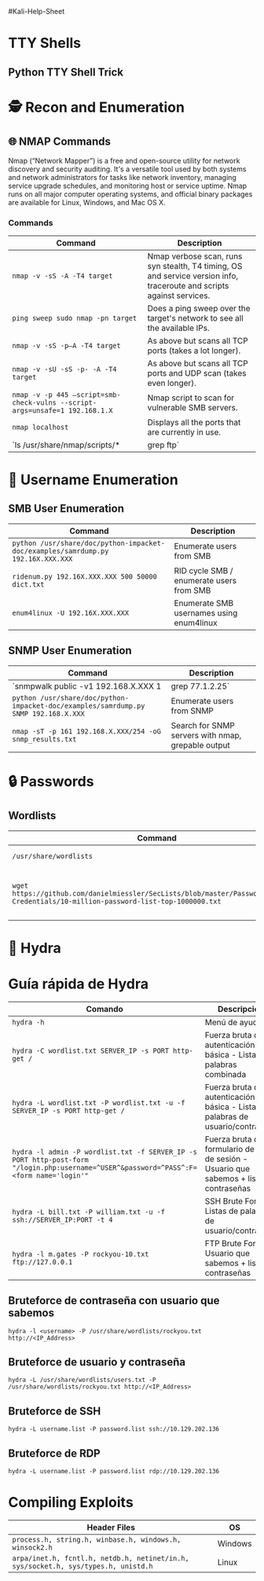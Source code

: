 #Kali-Help-Sheet

# TTY Shells
## Python TTY Shell Trick


# 🕵️ Recon and Enumeration

## 🌐 NMAP Commands

Nmap (“Network Mapper”) is a free and open-source utility for network discovery and security auditing. It's a versatile tool used by both systems and network administrators for tasks like network inventory, managing service upgrade schedules, and monitoring host or service uptime. Nmap runs on all major computer operating systems, and official binary packages are available for Linux, Windows, and Mac OS X.

### Commands

| Command | Description |
|---------|-------------|
| `nmap -v -sS -A -T4 target` | Nmap verbose scan, runs syn stealth, T4 timing, OS and service version info, traceroute and scripts against services. |
| `ping sweep sudo nmap -pn target` | Does a ping sweep over the target's network to see all the available IPs. |
| `nmap -v -sS -p–A -T4 target` | As above but scans all TCP ports (takes a lot longer). |
| `nmap -v -sU -sS -p- -A -T4 target` | As above but scans all TCP ports and UDP scan (takes even longer). |
| `nmap -v -p 445 –script=smb-check-vulns --script-args=unsafe=1 192.168.1.X` | Nmap script to scan for vulnerable SMB servers. |
| `nmap localhost` | Displays all the ports that are currently in use. |
| `ls /usr/share/nmap/scripts/* | grep ftp` | Search nmap scripts for keywords. |

# 👤 Username Enumeration

## SMB User Enumeration

| Command | Description |
|---------|-------------|
| `python /usr/share/doc/python-impacket-doc/examples/samrdump.py 192.16X.XXX.XXX` | Enumerate users from SMB |
| `ridenum.py 192.16X.XXX.XXX 500 50000 dict.txt` | RID cycle SMB / enumerate users from SMB |
| `enum4linux -U 192.16X.XXX.XXX` | Enumerate SMB usernames using enum4linux |
## SNMP User Enumeration

| Command | Description |
|---------|-------------|
| `snmpwalk public -v1 192.168.X.XXX 1 | grep 77.1.2.25` | Enumerate users from SNMP |
| `python /usr/share/doc/python-impacket-doc/examples/samrdump.py SNMP 192.168.X.XXX` | Enumerate users from SNMP |
| `nmap -sT -p 161 192.168.X.XXX/254 -oG snmp_results.txt` | Search for SNMP servers with nmap, grepable output |

# 🔒 Passwords

## Wordlists

| Command | Description |
|---------|-------------|
| `/usr/share/wordlists` | Kali word lists |
| `wget https://github.com/danielmiessler/SecLists/blob/master/Passwords/Common-Credentials/10-million-password-list-top-1000000.txt` | Download a popular wordlist from GitHub |

# 🐍 Hydra

# Guía rápida de Hydra

| Comando | Descripción |
|---------|-------------|
| `hydra -h` | Menú de ayuda |
| `hydra -C wordlist.txt SERVER_IP -s PORT http-get /` | Fuerza bruta de autenticación básica - Lista de palabras combinada |
| `hydra -L wordlist.txt -P wordlist.txt -u -f SERVER_IP -s PORT http-get /` | Fuerza bruta de autenticación básica - Listas de palabras de usuario/contraseña |
| `hydra -l admin -P wordlist.txt -f SERVER_IP -s PORT http-post-form "/login.php:username=^USER^&password=^PASS^:F=<form name='login'"` | Fuerza bruta de formulario de inicio de sesión - Usuario que sabemos + lista contraseñas |
| `hydra -L bill.txt -P william.txt -u -f ssh://SERVER_IP:PORT -t 4` | SSH Brute Force - Listas de palabras de usuario/contraseña |
| `hydra -l m.gates -P rockyou-10.txt ftp://127.0.0.1` | FTP Brute Force - Usuario que sabemos + lista contraseñas |


## Bruteforce de contraseña con usuario que sabemos

`hydra -l <username> -P /usr/share/wordlists/rockyou.txt http://<IP_Address>`

## Bruteforce de usuario y contraseña
`hydra -L /usr/share/wordlists/users.txt -P /usr/share/wordlists/rockyou.txt http://<IP_Address>`

## Bruteforce de SSH

`hydra -L username.list -P password.list ssh://10.129.202.136 `

## Bruteforce de RDP

`hydra -L username.list -P password.list rdp://10.129.202.136`
 
# Compiling Exploits

| Header Files                                         | OS      |
|------------------------------------------------------|---------|
| `process.h, string.h, winbase.h, windows.h, winsock2.h` | Windows |
| `arpa/inet.h, fcntl.h, netdb.h, netinet/in.h, sys/socket.h, sys/types.h, unistd.h` | Linux   |


